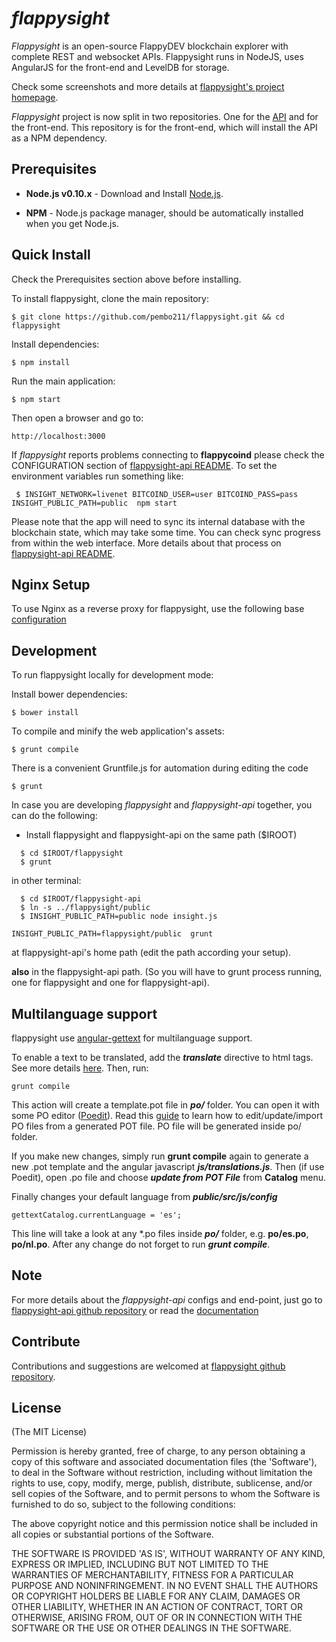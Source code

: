# *flappysight*

*Flappysight* is an open-source FlappyDEV blockchain explorer with complete REST and websocket APIs.
Flappysight runs in NodeJS, uses AngularJS for the front-end and LevelDB for storage.

Check some screenshots and more details at [flappysight's project homepage](https://github.com/FlappyDEV/flappysight).

*Flappysight* project is now split in two repositories. One for the [API](https://github.com/FlappyDEV/flappysight-api)
and for the front-end. This repository is for the front-end, which will install the API as a NPM dependency.


## Prerequisites

* **Node.js v0.10.x** - Download and Install [Node.js](http://www.nodejs.org/download/).

* **NPM** - Node.js package manager, should be automatically installed when you get Node.js.


## Quick Install
  Check the Prerequisites section above before installing.

  To install flappysight, clone the main repository:

    $ git clone https://github.com/pembo211/flappysight.git && cd flappysight

  Install dependencies:

    $ npm install
    
  Run the main application:

    $ npm start
    
  Then open a browser and go to:

    http://localhost:3000

  If *flappysight* reports problems connecting to **flappycoind** please check the CONFIGURATION section of 
  [flappysight-api README](https://github.com/FlappyDEV/flappysight-api/blob/master/README.md). To set the 
  environment variables run something like:
  
     $ INSIGHT_NETWORK=livenet BITCOIND_USER=user BITCOIND_PASS=pass INSIGHT_PUBLIC_PATH=public  npm start


  Please note that the app will need to sync its internal database
  with the blockchain state, which may take some time. You can check
  sync progress from within the web interface. More details about that process
  on [flappysight-api README](https://github.com/FlappyDEV/flappysight-api/blob/master/README.md). 
  
  
## Nginx Setup

To use Nginx as a reverse proxy for flappysight, use the following base [configuration](https://gist.github.com/matiu/bdd5e55ff0ad90b54261)


## Development

To run flappysight locally for development mode:

Install bower dependencies:

```
$ bower install
```

To compile and minify the web application's assets:

```
$ grunt compile
```

There is a convenient Gruntfile.js for automation during editing the code

```
$ grunt
```

In case you are developing *flappysight* and *flappysight-api* together, you can do the following:

* Install flappysight and flappysight-api on the same path ($IROOT)

```
  $ cd $IROOT/flappysight
  $ grunt
```

in other terminal:

```
  $ cd $IROOT/flappysight-api
  $ ln -s ../flappysight/public
  $ INSIGHT_PUBLIC_PATH=public node insight.js 
```


``` 
INSIGHT_PUBLIC_PATH=flappysight/public  grunt
```

at flappysight-api's home path (edit the path according your setup).

**also** in the flappysight-api path. (So you will have to grunt process running, one for flappysight and one for flappysight-api).


## Multilanguage support

flappysight use [angular-gettext](http://angular-gettext.rocketeer.be) for
multilanguage support. 

To enable a text to be translated, add the ***translate*** directive to html tags. See more details [here](http://angular-gettext.rocketeer.be/dev-guide/annotate/). Then, run:

```
grunt compile
```

This action will create a template.pot file in ***po/*** folder. You can open
it with some PO editor ([Poedit](http://poedit.net)). Read this [guide](http://angular-gettext.rocketeer.be/dev-guide/translate/) to learn how to edit/update/import PO files from a generated POT file. PO file will be generated inside po/ folder.

If you make new changes, simply run **grunt compile** again to generate a new .pot template and the angular javascript ***js/translations.js***. Then (if use Poedit), open .po file and choose ***update from POT File*** from **Catalog** menu.

Finally changes your default language from ***public/src/js/config*** 

```
gettextCatalog.currentLanguage = 'es';
```

This line will take a look at any *.po files inside ***po/*** folder, e.g.
**po/es.po**, **po/nl.po**. After any change do not forget to run ***grunt
compile***.


## Note

For more details about the *flappysight-api* configs and end-point, just go to [flappysight-api github repository](https://github.com/FlappyDEV/flappysight-api) or read the [documentation](https://github.com/FlappyDEV/flappysight-api/blob/master/README.md)

## Contribute

Contributions and suggestions are welcomed at [flappysight github repository](https://github.com/FlappyDEV/flappysight).


## License
(The MIT License)

Permission is hereby granted, free of charge, to any person obtaining
a copy of this software and associated documentation files (the
'Software'), to deal in the Software without restriction, including
without limitation the rights to use, copy, modify, merge, publish,
distribute, sublicense, and/or sell copies of the Software, and to
permit persons to whom the Software is furnished to do so, subject to
the following conditions:

The above copyright notice and this permission notice shall be
included in all copies or substantial portions of the Software.

THE SOFTWARE IS PROVIDED 'AS IS', WITHOUT WARRANTY OF ANY KIND,
EXPRESS OR IMPLIED, INCLUDING BUT NOT LIMITED TO THE WARRANTIES OF
MERCHANTABILITY, FITNESS FOR A PARTICULAR PURPOSE AND NONINFRINGEMENT.
IN NO EVENT SHALL THE AUTHORS OR COPYRIGHT HOLDERS BE LIABLE FOR ANY
CLAIM, DAMAGES OR OTHER LIABILITY, WHETHER IN AN ACTION OF CONTRACT,
TORT OR OTHERWISE, ARISING FROM, OUT OF OR IN CONNECTION WITH THE
SOFTWARE OR THE USE OR OTHER DEALINGS IN THE SOFTWARE.
